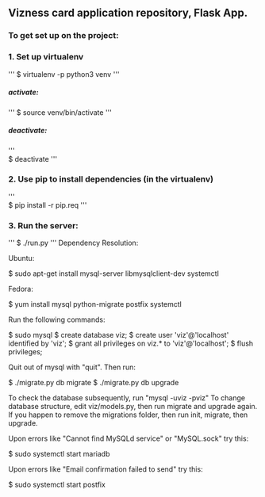 ## Vizness card application repository, Flask App.

### To get set up on the project:

### 1. Set up virtualenv

'''
$ virtualenv -p python3 venv
'''

##### activate: 
'''
$ source venv/bin/activate
''' 
##### deactivate:
'''    
$ deactivate
''' 
### 2. Use pip to install dependencies (in the virtualenv)
'''    
$ pip install -r pip.req
'''
### 3. Run the server:
'''
$ ./run.py
'''
Dependency Resolution:

Ubuntu: 

$ sudo apt-get install mysql-server libmysqlclient-dev systemctl

Fedora: 

$ yum install mysql python-migrate postfix systemctl

Run the following commands:

$ sudo mysql
$ create database viz;
$ create user 'viz'@'localhost' identified by 'viz';
$ grant all privileges on viz.* to 'viz'@'localhost';
$ flush privileges;

Quit out of mysql with "quit". Then run:

$ ./migrate.py db migrate
$ ./migrate.py db upgrade

To check the database subsequently, run "mysql -uviz -pviz"
To change database structure, edit viz/models.py, then run migrate and upgrade again.
If you happen to remove the migrations folder, then run init, migrate, then upgrade.



Upon errors like "Cannot find MySQLd service" or "MySQL.sock" try this:

$ sudo systemctl start mariadb

Upon errors like "Email confirmation failed to send" try this:

$ sudo systemctl start postfix

